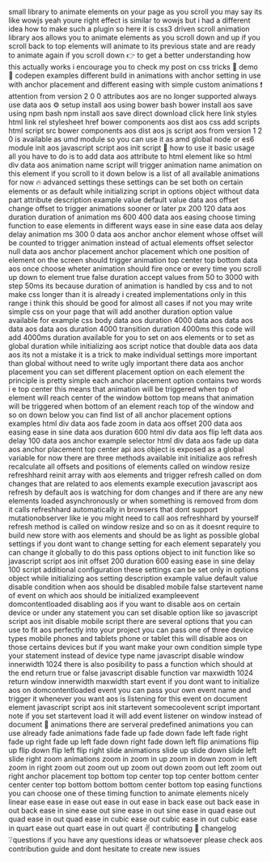 small library to animate elements on your page as you scroll you may say its like wowjs yeah youre right effect is similar to wowjs but i had a different idea how to make such a plugin so here it is css3 driven scroll animation library aos allows you to animate elements as you scroll down and up if you scroll back to top elements will animate to its previous state and are ready to animate again if you scroll down 👉 to get a better understanding how this actually works i encourage you to check my post on css tricks 🚀 demo 🌟 codepen examples different build in animations with anchor setting in use with anchor placement and different easing with simple custom animations ❗ attention from version 2 0 0 attributes aos are no longer supported always use data aos ⚙ setup install aos using bower bash bower install aos save using npm bash npm install aos save direct download click here link styles html link rel stylesheet href bower components aos dist aos css add scripts html script src bower components aos dist aos js script aos from version 1 2 0 is available as umd module so you can use it as amd global node or es6 module init aos javascript script aos init script 🤔 how to use it basic usage all you have to do is to add data aos attribute to html element like so html div data aos animation name script will trigger animation name animation on this element if you scroll to it down below is a list of all available animations for now 🔥 advanced settings these settings can be set both on certain elements or as default while initializing script in options object without data part attribute description example value default value data aos offset change offset to trigger animations sooner or later px 200 120 data aos duration duration of animation ms 600 400 data aos easing choose timing function to ease elements in different ways ease in sine ease data aos delay delay animation ms 300 0 data aos anchor anchor element whose offset will be counted to trigger animation instead of actual elements offset selector null data aos anchor placement anchor placement which one position of element on the screen should trigger animation top center top bottom data aos once choose wheter animation should fire once or every time you scroll up down to element true false duration accept values from 50 to 3000 with step 50ms its because duration of animation is handled by css and to not make css longer than it is already i created implementations only in this range i think this should be good for almost all cases if not you may write simple css on your page that will add another duration option value available for example css body data aos duration 4000 data aos data aos data aos data aos duration 4000 transition duration 4000ms this code will add 4000ms duration available for you to set on aos elements or to set as global duration while initializing aos script notice that double data aos data aos its not a mistake it is a trick to make individual settings more important than global without need to write ugly important there data aos anchor placement you can set different placement option on each element the principle is pretty simple each anchor placement option contains two words i e top center this means that animation will be triggered when top of element will reach center of the window bottom top means that animation will be triggered when bottom of an element reach top of the window and so on down below you can find list of all anchor placement options examples html div data aos fade zoom in data aos offset 200 data aos easing ease in sine data aos duration 600 html div data aos flip left data aos delay 100 data aos anchor example selector html div data aos fade up data aos anchor placement top center api aos object is exposed as a global variable for now there are three methods available init initialize aos refresh recalculate all offsets and positions of elements called on window resize refreshhard reinit array with aos elements and trigger refresh called on dom changes that are related to aos elements example execution javascript aos refresh by default aos is watching for dom changes and if there are any new elements loaded asynchronously or when something is removed from dom it calls refreshhard automatically in browsers that dont support mutationobserver like ie you might need to call aos refreshhard by yourself refresh method is called on window resize and so on as it doesnt require to build new store with aos elements and should be as light as possible global settings if you dont want to change setting for each element separately you can change it globally to do this pass options object to init function like so javascript script aos init offset 200 duration 600 easing ease in sine delay 100 script additional configuration these settings can be set only in options object while initializing aos setting description example value default value disable condition when aos should be disabled mobile false startevent name of event on which aos should be initialized exampleevent domcontentloaded disabling aos if you want to disable aos on certain device or under any statement you can set disable option like so javascript script aos init disable mobile script there are several options that you can use to fit aos perfectly into your project you can pass one of three device types mobile phones and tablets phone or tablet this will disable aos on those certains devices but if you want make your own condition simple type your statement instead of device type name javascript disable window innerwidth 1024 there is also posibility to pass a function which should at the end return true or false javascript disable function var maxwidth 1024 return window innerwidth maxwidth start event if you dont want to initialize aos on domcontentloaded event you can pass your own event name and trigger it whenever you want aos is listening for this event on document element javascript script aos init startevent somecoolevent script important note if you set startevent load it will add event listener on window instead of document 👻 animations there are serveral predefined animations you can use already fade animations fade fade up fade down fade left fade right fade up right fade up left fade down right fade down left flip animations flip up flip down flip left flip right slide animations slide up slide down slide left slide right zoom animations zoom in zoom in up zoom in down zoom in left zoom in right zoom out zoom out up zoom out down zoom out left zoom out right anchor placement top bottom top center top top center bottom center center center top bottom bottom bottom center bottom top easing functions you can choose one of these timing function to animate elements nicely linear ease ease in ease out ease in out ease in back ease out back ease in out back ease in sine ease out sine ease in out sine ease in quad ease out quad ease in out quad ease in cubic ease out cubic ease in out cubic ease in quart ease out quart ease in out quart ✌️ contributing 📝 changelog ❔questions if you have any questions ideas or whatsoever please check aos contribution guide and dont hesitate to create new issues